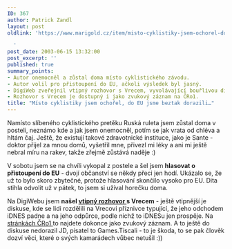 ```yaml
---
ID: 367
author: Patrick Zandl
layout: post
oldlink: 'https://www.marigold.cz/item/misto-cyklistiky-jsem-ochorel-do-eu-jsme-beztak-dorazili

  '
post_date: 2003-06-15 13:32:00
post_excerpt: ''
published: true
summary_points:
- Autor onemocněl a zůstal doma místo cyklistického závodu.
- Autor volil pro přistoupení do EU, ačkoli výsledek byl jasný.
- DigiWeb zveřejnil vtipný rozhovor s Vrecem, vyvolávající bouřlivou diskusi.
- Rozhovor s Vrecem je dostupný i jako zvukový záznam na ČRo1.
title: "Místo cyklistiky jsem ochořel, do EU jsme beztak dorazili…"
---
```


<p>
Namísto slíbeného cyklistického pretěku Ruská ruleta jsem zůstal doma v posteli, neznámo kde a jak jsem onemocněl, potím se jak vrata od chléva a hltám čaj. Ještě, že existují takové zdravotnické instituce, jako je Sante - doktor přijel za mnou domů, vyšetřil mne, přivezl mi léky a ani mi ještě nebral míru na rakev, takže zřejmě zůstává naděje :)</p>

<p>
V sobotu jsem se na chvíli vykopal z postele a šel jsem <STRONG>hlasovat o přistoupení do EU</STRONG> - dvojí občanství se někdy přeci jen hodí. Ukázalo se, že už to bylo skoro zbytečné, protože hlasování skončilo vysoko pro EU. Dita stihla odvolit už v pátek, to jsem si užíval horečku doma. </p>

<p>
Na DigiWebu jsem <STRONG>našel </STRONG><A href="http://www.digiweb.cz/index.php?p=i00000_d&amp;a[id]=12946950&amp;a[area_id]=10074060#nazory" target=_blank><STRONG>vtipný rozhovor </STRONG></A><STRONG>s Vrecem</STRONG> - ještě vtipnější je diskuse, kde se lidi rozdělili na Vrecovi příznivce typující, že jeho odchodem iDNES padne a na jeho odpůrce, podle nichž to iDNESu jen prospěje. Na <A href="http://www.rozhlas.cz/izurnal/porapoc/_zprava/77343" target=_blank>stránkách ČRo1 </A>to najdete dokonce jako zvukový záznam. A to ještě do diskuse nedorazil JD, pisatel to Games.Tiscali - to je škoda, to se pak člověk dozví věci, které o svých kamarádech vůbec netušil :))</p>